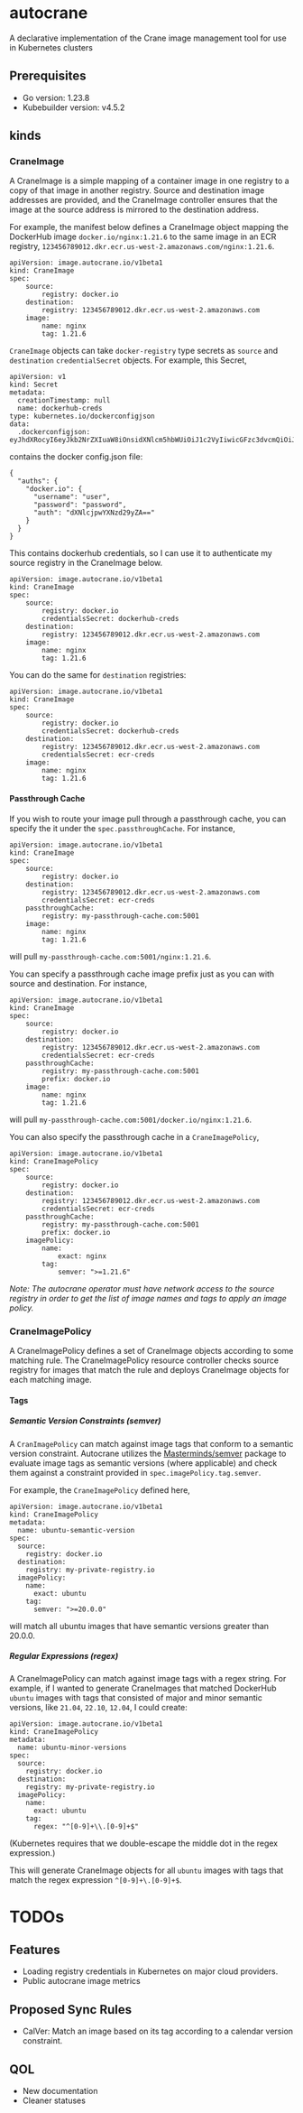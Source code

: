 # autocrane
A declarative implementation of the Crane image management tool for use in Kubernetes clusters

## Prerequisites
- Go version: 1.23.8
- Kubebuilder version: v4.5.2

## kinds
### CraneImage
A CraneImage is a simple mapping of a container image in one registry to a copy
of that image in another registry. Source and destination image addresses are
provided, and the CraneImage controller ensures that the image at the source
address is mirrored to the destination address. 

For example, the manifest below defines a CraneImage object mapping the DockerHub image `docker.io/nginx:1.21.6` to the same image in an ECR registry, `123456789012.dkr.ecr.us-west-2.amazonaws.com/nginx:1.21.6`. 
```
apiVersion: image.autocrane.io/v1beta1
kind: CraneImage
spec: 
    source: 
        registry: docker.io
    destination: 
        registry: 123456789012.dkr.ecr.us-west-2.amazonaws.com
    image: 
        name: nginx
        tag: 1.21.6
```
`CraneImage` objects can take `docker-registry` type secrets as `source` and `destination` `credentialSecret` objects. 
For example, this Secret,
```
apiVersion: v1
kind: Secret
metadata:
  creationTimestamp: null
  name: dockerhub-creds
type: kubernetes.io/dockerconfigjson
data:
  .dockerconfigjson: eyJhdXRocyI6eyJkb2NrZXIuaW8iOnsidXNlcm5hbWUiOiJ1c2VyIiwicGFzc3dvcmQiOiJwYXNzd29yZCIsImF1dGgiOiJkWE5sY2pwd1lYTnpkMjl5WkE9PSJ9fX0=
```
contains the docker config.json file: 
```
{
  "auths": {
    "docker.io": {
      "username": "user",
      "password": "password",
      "auth": "dXNlcjpwYXNzd29yZA=="
    }
  }
}
```
This contains dockerhub credentials, so I can use it to authenticate my source registry in the CraneImage below.
```
apiVersion: image.autocrane.io/v1beta1
kind: CraneImage
spec: 
    source: 
        registry: docker.io
        credentialsSecret: dockerhub-creds
    destination: 
        registry: 123456789012.dkr.ecr.us-west-2.amazonaws.com
    image: 
        name: nginx
        tag: 1.21.6
```
You can do the same for `destination` registries: 
```
apiVersion: image.autocrane.io/v1beta1
kind: CraneImage
spec: 
    source: 
        registry: docker.io
        credentialsSecret: dockerhub-creds
    destination: 
        registry: 123456789012.dkr.ecr.us-west-2.amazonaws.com
        credentialsSecret: ecr-creds
    image: 
        name: nginx
        tag: 1.21.6
```
#### Passthrough Cache
If you wish to route your image pull through a passthrough cache, you can specify the it under the `spec.passthroughCache`. For instance,
```
apiVersion: image.autocrane.io/v1beta1
kind: CraneImage
spec: 
    source: 
        registry: docker.io
    destination: 
        registry: 123456789012.dkr.ecr.us-west-2.amazonaws.com
        credentialsSecret: ecr-creds
    passthroughCache: 
        registry: my-passthrough-cache.com:5001
    image: 
        name: nginx
        tag: 1.21.6
```
will pull `my-passthrough-cache.com:5001/nginx:1.21.6`. 

You can specify a passthrough cache image prefix just as you can with source and destination. For instance,
```
apiVersion: image.autocrane.io/v1beta1
kind: CraneImage
spec: 
    source: 
        registry: docker.io
    destination: 
        registry: 123456789012.dkr.ecr.us-west-2.amazonaws.com
        credentialsSecret: ecr-creds
    passthroughCache: 
        registry: my-passthrough-cache.com:5001
        prefix: docker.io
    image: 
        name: nginx
        tag: 1.21.6
```
will pull `my-passthrough-cache.com:5001/docker.io/nginx:1.21.6`.

You can also specify the passthrough cache in a `CraneImagePolicy`, 
```
apiVersion: image.autocrane.io/v1beta1
kind: CraneImagePolicy
spec: 
    source: 
        registry: docker.io
    destination: 
        registry: 123456789012.dkr.ecr.us-west-2.amazonaws.com
        credentialsSecret: ecr-creds
    passthroughCache: 
        registry: my-passthrough-cache.com:5001
        prefix: docker.io
    imagePolicy: 
        name: 
            exact: nginx
        tag: 
            semver: ">=1.21.6"
```
*Note: The autocrane operator must have network access to the source registry in
order to get the list of image names and tags to apply an image policy.* 

### CraneImagePolicy
A CraneImagePolicy defines a set of CraneImage objects according to some matching
rule. The CraneImagePolicy resource controller checks source registry for images
that match the rule and deploys CraneImage objects for each matching image.
#### Tags
##### Semantic Version Constraints (semver)
A `CranImagePolicy` can match against image tags that conform to a semantic version constraint. Autocrane utilizes the 
[Masterminds/semver](https://github.com/Masterminds/semver) package to evaluate
image tags as semantic versions (where applicable) and check them against a
constraint provided in `spec.imagePolicy.tag.semver`. 

For example, the `CraneImagePolicy` defined here, 

```
apiVersion: image.autocrane.io/v1beta1
kind: CraneImagePolicy
metadata:
  name: ubuntu-semantic-version
spec:
  source:
    registry: docker.io
  destination:
    registry: my-private-registry.io
  imagePolicy:
    name: 
      exact: ubuntu
    tag: 
      semver: ">=20.0.0"
```

will match all ubuntu images that have semantic versions greater than 20.0.0. 

##### Regular Expressions (regex)
A CraneImagePolicy can match against image tags with a regex string. For example, if I wanted to generate CraneImages that matched DockerHub `ubuntu` images with tags that consisted of major and minor semantic versions, like `21.04`, `22.10`, `12.04`, I could create: 
```
apiVersion: image.autocrane.io/v1beta1
kind: CraneImagePolicy
metadata:
  name: ubuntu-minor-versions
spec:
  source:
    registry: docker.io
  destination:
    registry: my-private-registry.io
  imagePolicy:
    name: 
      exact: ubuntu
    tag: 
      regex: "^[0-9]+\\.[0-9]+$"
```
(Kubernetes requires that we double-escape the middle dot in the regex expression.)

This will generate CraneImage objects for all `ubuntu` images with tags that match the regex expression `^[0-9]+\.[0-9]+$`.



# TODOs 

## Features
- Loading registry credentials in Kubernetes on major cloud providers. 
- Public autocrane image metrics

## Proposed Sync Rules
- CalVer: Match an image based on its tag according to a calendar version constraint.

## QOL
- New documentation
- Cleaner statuses